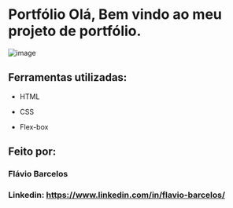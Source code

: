 # Portfólio Olá, Bem vindo ao meu projeto de portfólio.

![image](https://i.ibb.co/PrT5473/projeto-Alura.jpg)

## Ferramentas utilizadas:

* HTML

* CSS

* Flex-box

## Feito por:

### Flávio Barcelos
### Linkedin: https://www.linkedin.com/in/flavio-barcelos/

```
